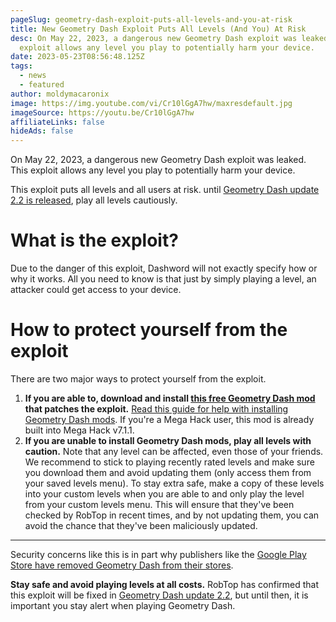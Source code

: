 ```yaml
---
pageSlug: geometry-dash-exploit-puts-all-levels-and-you-at-risk
title: New Geometry Dash Exploit Puts All Levels (And You) At Risk
desc: On May 22, 2023, a dangerous new Geometry Dash exploit was leaked. This
  exploit allows any level you play to potentially harm your device.
date: 2023-05-23T08:56:48.125Z
tags:
  - news
  - featured
author: moldymacaronix
image: https://img.youtube.com/vi/Cr10lGgA7hw/maxresdefault.jpg
imageSource: https://youtu.be/Cr10lGgA7hw
affiliateLinks: false
hideAds: false
---
```

On May 22, 2023, a dangerous new Geometry Dash exploit was leaked. This exploit allows any level you play to potentially harm your device.

This exploit puts all levels and all users at risk. until [Geometry Dash update 2.2 is released](/posts/robtop-confirms-third-and-final-geometry-dash-2-2-release-date/), play all levels cautiously.

# What is the exploit?

Due to the danger of this exploit, Dashword will not exactly specify how or why it works. All you need to know is that just by simply playing a level, an attacker could get access to your device.

# How to protect yourself from the exploit

There are two major ways to protect yourself from the exploit.

1. **If you are able to, download and install [this free Geometry Dash mod](https://github.com/makitard/gd-ace-fix/releases/tag/v1.0) that patches the exploit.** [Read this guide for help with installing Geometry Dash mods](/posts/5-must-have-geometry-dash-mods-that-you-need-right-now/#how-to-install-geometry-dash-mods). If you're a Mega Hack user, this mod is already built into Mega Hack v7.1.1.
2. **If you are unable to install Geometry Dash mods, play all levels with caution.** Note that any level can be affected, even those of your friends. We recommend to stick to playing recently rated levels and make sure you download them and avoid updating them (only access them from your saved levels menu). To stay extra safe, make a copy of these levels into your custom levels when you are able to and only play the level from your custom levels menu. This will ensure that they've been checked by RobTop in recent times, and by not updating them, you can avoid the chance that they've been maliciously updated.

- - -

Security concerns like this is in part why publishers like the [Google Play Store have removed Geometry Dash from their stores](/posts/geometry-dash-removed-from-google-play-store-following-security-concerns/).

**Stay safe and avoid playing levels at all costs.** RobTop has confirmed that this exploit will be fixed in [Geometry Dash update 2.2](/categories/2.2/), but until then, it is important you stay alert when playing Geometry Dash.